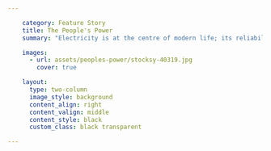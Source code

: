 ```yaml
---

    category: Feature Story
    title: The People's Power
    summary: "Electricity is at the centre of modern life; its reliability is as essential to getting dinner on the table as it is to keeping the economy bubbling. And on all sides of increasingly automated lives, optimisation has become synonymous with power."

    images:
      - url: assets/peoples-power/stocksy-40319.jpg
        cover: true

    layout:
      type: two-column
      image_style: background
      content_align: right
      content_valign: middle
      content_style: black
      custom_class: black transparent

---
```

